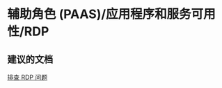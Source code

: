 <properties
    pageTitle="辅助角色 (PAAS)/应用程序和服务可用性/RDP"
    description="辅助角色 (PAAS)/应用程序和服务可用性/RDP"
    service="microsoft.classiccompute"
    resource="domainnames"
    authors="aashu"
    displayOrder=""
    selfHelpType="generic"
    supportTopicIds="32422587"
    resourceTags=""
    productPesIds="13185"
    cloudEnvironments="public"
/>


# 辅助角色 (PAAS)/应用程序和服务可用性/RDP

## **建议的文档**
[排查 RDP 问题](https://azure.microsoft.com/documentation/articles/virtual-machines-windows-detailed-troubleshoot-rdp/)



<!--HONumber=Jul16_HO4-->


